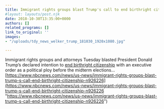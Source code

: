```yaml
---
title: Immigrant rights groups blast Trump's call to end birthright citizenship
#layout: layouts/post.njk
date: 2018-10-30T13:35:00+0000
authors: []
related_programs: []
link_to_original: ''
images:
- "/uploads/tdy_news_welker_trump_181030_1920x1080.jpg"

---
```

Immigrant rights groups and attorneys Tuesday blasted President Donald Trump’s declared intention to [end birthright citizenship](https://www.nbcnews.com/politics/immigration/trump-wants-end-birthright-citizenship-executive-order-n926081) with an executive order as a political ploy before the midterm elections...  
[https://www.nbcnews.com/news/us-news/immigrant-rights-groups-blast-trump-s-call-end-birthright-citizenship-n926226](https://www.nbcnews.com/news/us-news/immigrant-rights-groups-blast-trump-s-call-end-birthright-citizenship-n926226 "https://www.nbcnews.com/news/us-news/immigrant-rights-groups-blast-trump-s-call-end-birthright-citizenship-n926226")